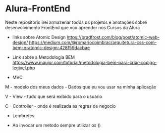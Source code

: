 # Alura-FrontEnd

Neste repositorio irei armazenar todos os projetos e anotações sobre desenvolvimento FrontEnd que vou aprender nos Cursos da Alura

- links sobre Atomic Design
  https://bradfrost.com/blog/post/atomic-web-design/
  https://medium.com/@romariocoimbrac/arquitetura-css-com-bem-e-atomic-design-428f59dacbae

- Link sobre a Metodologia BEM
  https://www.maujor.com/tutorial/metodologia-bem-para-criar-codigo-legivel.php



- MVC 

M - modelo dos meus dados - Dados que eu vou usar na minha aplicação

V - View - tudo que será exibido para o usuario

C - Controller - onde é realizada as regras de negocio


* Lembretes

- Ao invocar um metodo sempre utilizar os () 

